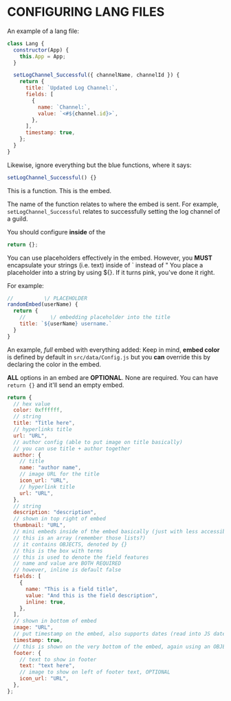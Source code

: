 # CONFIGURING LANG FILES

An example of a lang file:

```js
class Lang {
  constructor(App) {
    this.App = App;
  }

  setLogChannel_Successful({ channelName, channelId }) {
    return {
      title: `Updated Log Channel:`,
      fields: [
        {
          name: `Channel:`,
          value: `<#${channel.id}>`,
        },
      ],
      timestamp: true,
    };
  }
}
```

Likewise, ignore everything but the blue functions, where it says:

```js
setLogChannel_Successful() {}
```

This is a function. This is the embed.

The name of the function relates to where the embed is sent.
For example, `setLogChannel_Successful` relates to successfully setting the log channel of a guild.

You should configure **inside** of the

```js
return {};
```

You can use placeholders effectively in the embed. However, you **MUST** encapsulate your strings (i.e. text) inside of \` instead of "
You place a placeholder into a string by using ${}. If it turns pink, you've done it right.

For example:

```js
//          \/ PLACEHOLDER
randomEmbed(userName) {
  return {
    //        \/ embedding placeholder into the title
    title: `${userName} username.`
  }
}
```

An example, _full_ embed with everything added:
Keep in mind, **embed color** is defined by default in `src/data/Config.js` but you **can** override this by declaring the color in the embed.

**ALL** options in an embed are **OPTIONAL**. None are required. You can have `return {}` and it'll send an empty embed.

```js
return {
  // hex value
  color: 0xffffff,
  // string
  title: "Title here",
  // hyperlinks title
  url: "URL",
  // author config (able to put image on title basically)
  // you can use title + author together
  author: {
    // title
    name: "author name",
    // image URL for the title
    icon_url: "URL",
    // hyperlink title
    url: "URL",
  },
  // string
  description: "description",
  // shown in top right of embed
  thumbnail: "URL",
  // mini embeds inside of the embed basically (just with less accessibility)
  // this is an array (remember those lists?)
  // it contains OBJECTS, denoted by {}
  // this is the box with terms
  // this is used to denote the field features
  // name and value are BOTH REQUIRED
  // however, inline is default false
  fields: [
    {
      name: "This is a field title",
      value: "And this is the field description",
      inline: true,
    },
  ],
  // shown in bottom of embed
  image: "URL",
  // put timestamp on the embed, also supports dates (read into JS dates)
  timestamp: true,
  // this is shown on the very bottom of the embed, again using an OBJECT to store features
  footer: {
    // text to show in footer
    text: "text here",
    // image to show on left of footer text, OPTIONAL
    icon_url: "URL",
  },
};
```
